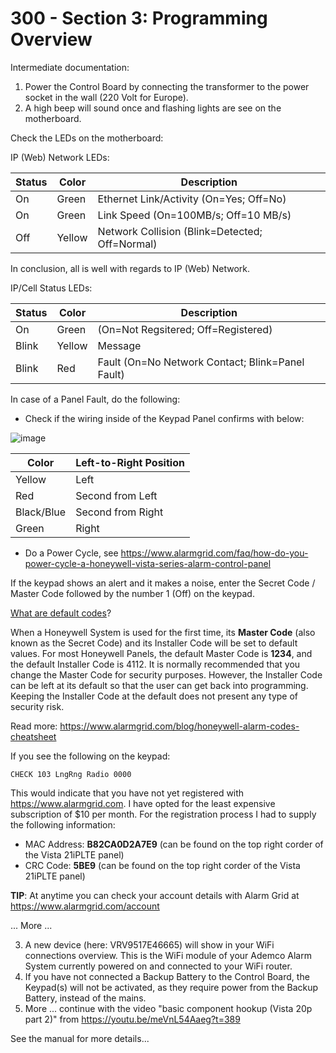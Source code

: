 # 300 - Section 3: Programming Overview

Intermediate documentation:

1) Power the Control Board by connecting the transformer to the power socket in the wall (220 Volt for Europe).
2) A high beep will sound once and flashing lights are see on the motherboard.

Check the LEDs on the motherboard:

IP (Web) Network LEDs:

| Status | Color | Description |
| --- | --- | --- |
| On | Green | Ethernet Link/Activity (On=Yes; Off=No) |
| On | Green | Link Speed (On=100MB/s; Off=10 MB/s) |
| Off | Yellow | Network Collision (Blink=Detected; Off=Normal) |

In conclusion, all is well with regards to IP (Web) Network.

IP/Cell Status LEDs:

| Status | Color | Description |
| --- | --- | --- |
| On | Green | (On=Not Regsitered; Off=Registered) |
| Blink | Yellow | Message |
| Blink | Red | Fault (On=No Network Contact; Blink=Panel Fault)

In case of a Panel Fault, do the following:

- Check if the wiring inside of the Keypad Panel confirms with below:

![image](https://github.com/vanHeemstraSystems/ademco-vista-series-headstart/assets/1499433/b66fb7d6-fdcb-49d3-87df-334fdcc3f37b)

  | Color | Left-to-Right Position |
  | --- | --- |
  | Yellow | Left |
  | Red | Second from Left |
  | Black/Blue | Second from Right |
  | Green | Right |

- Do a Power Cycle, see https://www.alarmgrid.com/faq/how-do-you-power-cycle-a-honeywell-vista-series-alarm-control-panel

If the keypad shows an alert and it makes a noise, enter the Secret Code / Master Code followed by the number 1 (Off) on the keypad.

[What are default codes](https://www.alarmgrid.com/blog/honeywell-alarm-codes-cheatsheet)?

When a Honeywell System is used for the first time, its **Master Code** (also known as the Secret Code) and its Installer Code will be set to default values. For most Honeywell Panels, the default Master Code is **1234**, and the default Installer Code is 4112. It is normally recommended that you change the Master Code for security purposes. However, the Installer Code can be left at its default so that the user can get back into programming. Keeping the Installer Code at the default does not present any type of security risk.

Read more: https://www.alarmgrid.com/blog/honeywell-alarm-codes-cheatsheet

If you see the following on the keypad:

```
CHECK 103 LngRng Radio 0000
```

This would indicate that you have not yet registered with https://www.alarmgrid.com. I have opted for the least expensive subscription of $10 per month. For the registration process I had to supply the following information:

- MAC Address: **B82CA0D2A7E9** (can be found on the top right corder of the Vista 21iPLTE panel)
- CRC Code: **5BE9** (can be found on the top right corder of the Vista 21iPLTE panel)

**TIP**: At anytime you can check your account details with Alarm Grid at https://www.alarmgrid.com/account

... More ...

3) A new device (here: VRV9517E46665) will show in your WiFi connections overview. This is the WiFi module of your Ademco Alarm System currently powered on and connected to your WiFi router. 
4) If you have not connected a Backup Battery to the Control Board, the Keypad(s) will not be activated, as they require power from the Backup Battery, instead of the mains.
5) More ... continue with the video "basic component hookup (Vista 20p part 2)" from https://youtu.be/meVnL54Aaeg?t=389

See the manual for more details...
